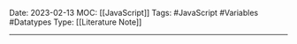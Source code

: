 Date: 2023-02-13
MOC: [[JavaScript]]
Tags: #JavaScript #Variables #Datatypes
Type: [[Literature Note]]

---
